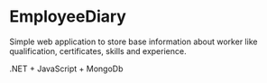 # EmployeeDiary

Simple web application to store base information about worker like qualification, certificates, skills and experience.

.NET + JavaScript + MongoDb
